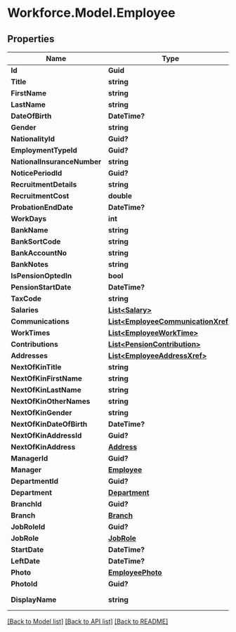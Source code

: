 # Workforce.Model.Employee
## Properties

Name | Type | Description | Notes
------------ | ------------- | ------------- | -------------
**Id** | **Guid** |  | [optional] 
**Title** | **string** |  | [optional] 
**FirstName** | **string** |  | 
**LastName** | **string** |  | 
**DateOfBirth** | **DateTime?** |  | [optional] 
**Gender** | **string** |  | [optional] 
**NationalityId** | **Guid?** |  | [optional] 
**EmploymentTypeId** | **Guid?** |  | [optional] 
**NationalInsuranceNumber** | **string** |  | [optional] 
**NoticePeriodId** | **Guid?** |  | [optional] 
**RecruitmentDetails** | **string** |  | [optional] 
**RecruitmentCost** | **double** |  | 
**ProbationEndDate** | **DateTime?** |  | [optional] 
**WorkDays** | **int** |  | [optional] 
**BankName** | **string** |  | [optional] 
**BankSortCode** | **string** |  | [optional] 
**BankAccountNo** | **string** |  | [optional] 
**BankNotes** | **string** |  | [optional] 
**IsPensionOptedIn** | **bool** |  | [optional] 
**PensionStartDate** | **DateTime?** |  | [optional] 
**TaxCode** | **string** |  | [optional] 
**Salaries** | [**List&lt;Salary&gt;**](Salary.md) |  | [optional] 
**Communications** | [**List&lt;EmployeeCommunicationXref&gt;**](EmployeeCommunicationXref.md) |  | [optional] 
**WorkTimes** | [**List&lt;EmployeeWorkTime&gt;**](EmployeeWorkTime.md) |  | [optional] 
**Contributions** | [**List&lt;PensionContribution&gt;**](PensionContribution.md) |  | [optional] 
**Addresses** | [**List&lt;EmployeeAddressXref&gt;**](EmployeeAddressXref.md) |  | [optional] 
**NextOfKinTitle** | **string** |  | [optional] 
**NextOfKinFirstName** | **string** |  | [optional] 
**NextOfKinLastName** | **string** |  | [optional] 
**NextOfKinOtherNames** | **string** |  | [optional] 
**NextOfKinGender** | **string** |  | [optional] 
**NextOfKinDateOfBirth** | **DateTime?** |  | [optional] 
**NextOfKinAddressId** | **Guid?** |  | [optional] 
**NextOfKinAddress** | [**Address**](Address.md) |  | [optional] 
**ManagerId** | **Guid?** |  | [optional] 
**Manager** | [**Employee**](Employee.md) |  | [optional] 
**DepartmentId** | **Guid?** |  | [optional] 
**Department** | [**Department**](Department.md) |  | [optional] 
**BranchId** | **Guid?** |  | [optional] 
**Branch** | [**Branch**](Branch.md) |  | [optional] 
**JobRoleId** | **Guid?** |  | [optional] 
**JobRole** | [**JobRole**](JobRole.md) |  | [optional] 
**StartDate** | **DateTime?** |  | [optional] 
**LeftDate** | **DateTime?** |  | [optional] 
**Photo** | [**EmployeePhoto**](EmployeePhoto.md) |  | [optional] 
**PhotoId** | **Guid?** |  | [optional] 
**DisplayName** | **string** |  | [optional] [readonly] 

[[Back to Model list]](../README.md#documentation-for-models) [[Back to API list]](../README.md#documentation-for-api-endpoints) [[Back to README]](../README.md)

